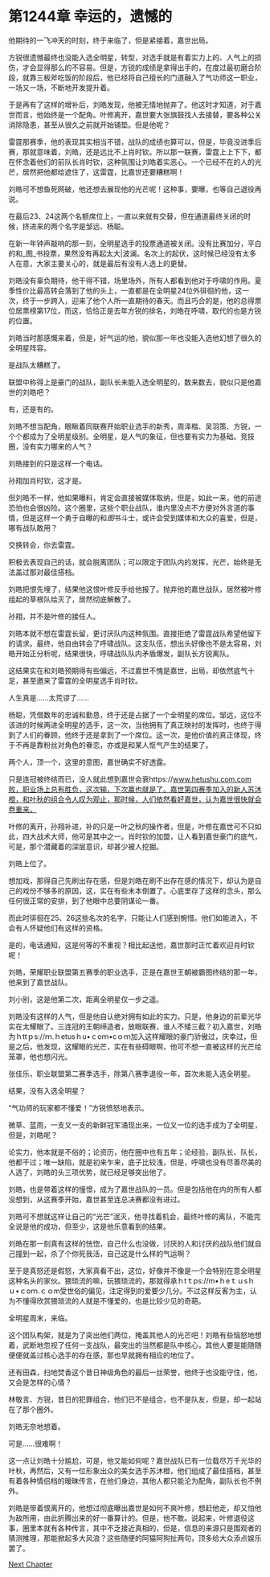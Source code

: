 # 第1244章 幸运的，遗憾的

他期待的一飞冲天的时刻，终于来临了，但是紧接着，嘉世出局。

方锐很遗憾最终也没能入选全明星，转型，对选手就是有着实力上的、人气上的损伤，才会显得那么的不容易。但是，方锐的成绩是拿得出手的，在度过最初磨合阶段，就靠三板斧吃饭的阶段后，他已经将自己擅长的门道融入了气功师这一职业，一场又一场，不断地开发提升着。

于是再有了这样的增补后，刘皓发现，他被无情地抛弃了。他这时才知道，对于嘉世而言，他始终是一个配角。叶修离开，嘉世要大张旗鼓找人去接替，要各种公关消除隐患，甚至从很久之前就开始铺垫。但是他呢？

雷霆那赛季，他的表现其实相当不错，战队的成绩也算可以，但是，毕竟没进季后赛，那就意味着，刘皓，还是远比不上肖时钦。所以那一联赛，雷霆上上下下，都在怀念着他们的前队长肖时钦，这种氛围让刘皓着实恶心。一个已经不在的人的光芒，居然把他都给遮住了，这雷霆，比嘉世还要糟糕啊！

刘皓可不想鱼死网破，他还想去展现他的光芒呢！这种事，要曝，也等自己退役再说。

在最后23、24这两个名额席位上，一直以来就有交替，但在通道最终关闭的时候，挤进来的两个名字是邹远、杨聪。

在新一年钟声敲响的那一刻，全明星选手的投票通道被关闭。没有比赛加分，平白的和_图_书投票，果然没有再起太大|波澜。名次上的起伏，这时候已经没有太多人在意，大家主要关心的，就是最后有没有人选上的更替。

刘皓没有辜负期待，他干得不错，场里场外，所有人都看到他对于呼啸的作用。夏季性价比最高转会落到了他的头上，一直都是在全明星24位外徘徊的他，这一次，终于一步跨入，迎来了他个人所一直期待的春天。而且巧合的是，他的总得票位居票榜第17位，而这，恰恰正是去年方锐的排名，刘皓在呼啸，取代的也是方锐的位置。

刘皓当时那感慨来着，但是，好气运的他，貌似那一年也没能入选他幻想了很久的全明星阵容。

是战队太糟糕了。

联盟中称得上是豪门的战队，副队长未能入选全明星的，数来数去，貌似只是他嘉世的刘皓吧？

有，还是有的。

刘皓不想当配角，眼瞅着同联赛开始职业选手的新秀，周泽楷、吴羽策、方锐，一个个都成为了全明星级别。全明星，是人气的象征，但也要有实力为基础。竞技圈，没有实力哪来的人气？

刘皓接到的只是这样一个电话。

孙翔加肖时钦，这才是。

但刘皓不一样，他如果曝料，肯定会直接被媒体取纳，但是，如此一来，他的前途恐怕也会很凶险。这个圈里，这些个职业战队，谁内里没点不方便对外言道的事情，但是这样一个勇于自曝的和*图*书斗士，或许会受到媒体和大众的喜爱，但是，哪有战队敢用？

交换转会，你去雷霆。

积极去表现自己的话，就会脱离团队；可以限定于团队内的发挥，光芒，始终是无法盖过那对最佳搭档。

刘皓把恨先埋了，结果他这恨叶修反手给他报了。抛弃他的嘉世战队，居然被叶修组起的草根队给灭了，居然彻底解散了。

孙翔，并不是叶修的接任人。

刘皓本就不想在雷霆长留，更讨厌队内这种氛围。直接拒绝了雷霆战队希望他留下的请求。最终，他自由转会了呼啸战队。这支队伍，想出头好像也不是太容易，刘皓开始正分析呢，结果很快，呼啸战队队内矛盾爆发，副队长方锐离队。

这结果实在和刘皓预期得有些偏远，不过嘉世不愧是嘉世，出局，却依然底气十足，甚至邀来了雷霆的全明星选手肖时钦。

人生真是……太荒谬了……

杨聪，凭借数年的忠诚和勤恳，终于还是占据了一个全明星的席位。邹远，这位不该进的时候两进全明星的选手，这一次，当他拥有了真正映衬的发挥时，也终于得到了人们的眷顾，他终于还是拿到了一个席位。这一次，是他价值的真正体现，终于不再是靠粉丝对角色的眷恋，亦或是和某人怄气产生的结果了。

两个人，顶一个，这里的意图，嘉世确实不好透露。

只是连冠被终结而已，没人就此想到嘉世会衰https://www.hetushu.com.com败，职业场上总有胜负，这次输，下次赢也就是了。嘉世第四赛季加入的新人苏沐橙，和叶秋的组合令人叹为观止，那时候，人们依然看好嘉世，认为嘉世很快就会卷重来。

叶修的离开，孙翔补进，补的只是一叶之秋的操作者，但是，叶修在嘉世可不只如此，四大战术大师，他可是其中之一。肖时钦的加盟，让人看到嘉世豪门的底气，可是，那个潜藏着的深层意识，却甚少被人挖掘。

刘皓上位了。

想加戏，那得自己先刷出存在感，但是刘皓在刷不出存在感的情况下，却认为是自己的戏份不够多的原因，这，实在有些末本倒置了。心底里存了这样的念头，那么任何很正常的安排，到了他眼中总要阴谋论一番。

而此时徘徊在25、26这些名次的名字，只能让人们感到惋惜。他们如能进入，不会有人怀疑他们有这样的资格。

是的，电话通知，这是何等的不重视？相比起送他，嘉世那时正忙着欢迎肖时钦呢！

刘皓，荣耀职业联盟第五赛季的职业选手，正是在嘉世王朝被霸图终结的那一年，他来到了嘉世战队。

刘小别，这是他第二次，距离全明星仅一步之遥。

刘皓没有这样的人气，但是他自认绝对拥有如此的实力。只是，他身边的前辈光华实在太耀眼了。三连冠的王朝缔造者，放眼联赛，谁人不矮三截？初入嘉世，刘皓为ｈttｐs://ｍ.ｈetusｈu•ｃoｍ•cｏｍ加入这样耀眼的豪门骄傲过，庆幸过，但是之后，他发现，这耀眼的光芒，实在有些碍眼啊，他可不想一直被这样的光芒给笼罩，他也想闪光。

张佳乐，职业联盟第二赛季选手，除第八赛季退役一年，首次未能入选全明星。

结果，没有入选全明星？

“气功师的玩家都不懂爱！”方锐愤怒地表示。

微草、蓝雨，一支又一支的新鲜冠军涌现出来，一位又一位的选手成为了全明星，但是，刘皓呢？

论实力，他本就是不俗的；论资历，他在圈中也有五年；论经验，副队长、队长，他都干过；唯一缺陷，就是初来乍来，底子比较浅，但是，呼啸也没有尽善尽美的人选了，刘皓的头三项优势，就已经足够突出他了。

刘皓，也是带着这样的憧憬，成为了嘉世战队的一员。但是包括他在内的所有人都没想到，从这赛季开始，嘉世甚至连总决赛都没有进过。

刘皓可不想就这样让自己的“光芒”泯灭，他寻找着机会，最终叶修的离队，不能完全说是他的成功，但至少，这是他乐意看到的结果。

刘皓在那一刻真有这样的恍惚，自己什么也没做，讨厌的人和讨厌的战队他们就自己撞到一起，杀了个你死我活，自己这是什么样的气运啊？

至于是真怒还是假怒，大家真看不出，这位，好像并不像是一个会特别在意全明星这种名头的家伙。猥琐流的嘛，玩猥琐流的，那就得承ｈtｔps://m•ｈeｔｕsｈｕ•ｃoｍ.ｃｏm受世俗的偏见，注定得到的爱要少几分。不过这样反客为主，认为不懂得欣赏猥琐流的人就是不懂爱的，也是比较少见的奇葩。

全明星周末，来临。

这个团队构架，就是为了突出他们两位，掩盖其他人的光芒吧！刘皓有些恼怒地想着，武断地忽视了任何一支战队，最突出的当然都是队中核心，其他人要是能随随便便就盖过核心选手的存在感，那也早就拥有相应的地位了。

还有田森，扫地焚香这个昔日神级角色的最后一丝荣誉，他终于也没能守住，他，又会是怎样的心情？

林敬言、方锐，昔日的犯罪组合，他们已不是组合，也不是队友，但是，却一起站在了那个圈外。

刘皓无奈地想着。

可是……很难啊！

这一点让刘皓十分尴尬，可是，他又能如何呢？嘉世战队已有一位载尽万千光华的叶秋，再然后，又有一位形象出众的美女选手苏沐橙，他们组成了最佳搭档，甚至有着各种情侣档的暧昧传言，在他们身边，其他人都只能沦为配角，副队长也不例外。

刘皓是带着恨离开的，他想过彻底曝出嘉世是如何不爽叶修，想赶他走，却又怕他为敌所用，由此折腾出来的好一番算计的。但是，他不敢。说起来，叶修退役这事，圈里本就有各种传言，其中不乏接近真相的，但是，信息的来源只是围观者的猜测推理，那能掀起多大风浪？这些随便的阿猫阿狗扯两句，顶多给大众添点娱乐罢了。



[Next Chapter](%E7%AC%AC1245%E7%AB%A0%20%E6%B2%A1%E6%9C%89%E4%B9%8B%E4%B8%80.md)